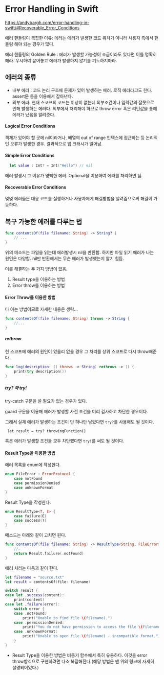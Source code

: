 # Error Handling in Swift

https://andybargh.com/error-handling-in-swift/#Recoverable_Error_Conditions

에러 핸들링이 복잡한 이유: 에러는 에러가 발생한 코드 위치가 아니라 사용자 측에서 핸들링 해야 되는 경우가 많다.

에러 핸들링의 Golden Rule : 에러가 발생할 가능성이 조금이라도 있다면 이를 명확히 해라. 무시하여 묻어놓고 에러가 발생하지 않기를 기도하지마라.   

## 에러의 종류

-   내부 에러 : 코드 논리 구조에 문제가 있어 발생하는 에러. 로직 에러라고도 한다. assert문 등을 이용해서 잡아낸다. 
-   외부 에러: 현재 스코프의 코드는 이상이 없는데 외부조건이나 입력값의 잘못으로 인해 발생하는 에러다. 외부에서 처리해야 하므로 throw error 혹은 리턴값을 통해 에러가 났음을 알려준다.


  #### Logical Error Conditions

객체가 있어야 할 곳에 nil이라거나, 배열의 out of range 인덱스에 접근하는 등 논리적인 오류가 발생한 경우. 결과적으로 앱 크래시가 일어남. 

  #### Simple Error Conditions

```swift
  let value : Int? = Int("Hello") // nil
```
  에러 발생시 그 이유가 명백한 에러. Optional을 이용하여 에러를 처리하면 됨.

  #### Recoverable Error Conditions
  몇몇 에러들은 대응 코드를 실행하거나 사용자에게 해결방법을 알려줌으로써 해결이 가능하다. 

## 복구 가능한 에러를 다루는 법

```swift
func contentsOf(file filename: String) -> String? {
    // ...
}
```
위의 메소드는 파일을 읽는데 에러발생시 nil을 반환함. 하지만 파일 읽기 에러가 나는 원인은 다양함. nil만 반환해서는 무슨 에러가 발생했는지 알기 힘듬.

이를 해결하는 두 가지 방법이 있음.
1. Result type을 이용하는 방법
2. Error throw를 이용하는 방법





#### Error Throw를 이용한 방법

다 아는 방법이므로 자세한 내용은 생략...

```swift
func contentsOf(file filename: String) throws -> String {
    //...
}
```

##### rethrow

현 스코프에 에러의 원인이 있을리 없을 경우 그 처리를 상위 스코프로 다시 throw해준다. 

```swift
func log(description: () throws -> String) rethrows -> () {
    print(try description())
}
```

##### try? 와 try!

try-catch 구문을 쓸 필요가 없는 경우가 있다.

guard 구문을 이용해 에러가 발생할 사전 조건을 미리 검사하고 차단한 경우이다.

그래서 실제 에러가 발생하는 조건이 단 하나만 남았다면 `try?`를 사용해도 될 것이다.

` let result = try? throwingFunction()`

혹은 에러가 발생할 조건을 모두 차단했다면 `try!`를 써도 될 것이다.





#### Result Type을 이용한 방법
 에러 목록을 enum에 작성한다. 
```swift
enum FileError : ErrorProtocol {
	case notFound
	case permissionDenied
	case unknownFormat
}
```
  Result Type을 작성한다.
```swift
enum ResultType<T, E> {
	case failure(E)
	case success(T)
}
```

메소드는 아래와 같이 고치면 된다.
```swift
func contentsOf(file filename: String) -> ResultType<String, FileError> {
    //…
    return Result.failure(.notFound)
}
```
에러 처리는 다음과 같이 한다.
```swift
let filename = "source.txt"
let result = contentsOf(file: filename)

switch result {
case let .success(content):
    print(content)
case let .failure(error):
    switch error {
    case .notFound:
        print("Unable to find file \(filename).")
    case .permissionDenied:
        print("You do not have permission to access the file \(filename).")
    case .unknownFormat:
        print("Unable to open file \(filename) - incompatible format.")
    }
}
```

* Result Type을 이용한 방법은 비동기 함수에서 특히 유용하다. 이것을 error throw방식으로 구현하려면 다소 복잡해진다.(해당 방법은 맨 위의 링크에 자세히 설명되어있다.)










